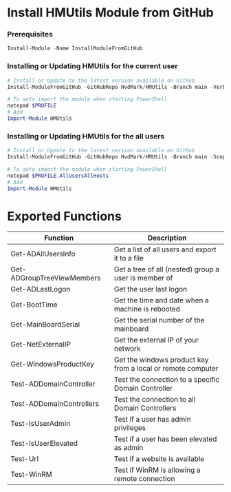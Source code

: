 Install HMUtils Module from GitHub
=
### Prerequisites
```powershell
Install-Module -Name InstallModuleFromGitHub
```

### Installing or Updating HMUtils for the current user
```powershell
# Install or Update to the latest version available on GitHub
Install-ModuleFromGitHub -GitHubRepo HvdMark/HMUtils -Branch main -Verbose

# To auto import the module when starting PowerShell
notepad $PROFILE
# Add
Import-Module HMUtils
```

### Installing or Updating HMUtils for the all users
```powershell
# Install or Update to the latest version available on GitHub
Install-ModuleFromGitHub -GitHubRepo HvdMark/HMUtils -Branch main -Scope AllUsers -Verbose

# To auto import the module when starting PowerShell
notepad $PROFILE.AllUsersAllHosts
# Add
Import-Module HMUtils
```


# Exported Functions

Function  | Description
------------- | -------------
Get-ADAllUsersInfo | Get a list of all users and export it to a file
Get-ADGroupTreeViewMembers | Get a tree of all (nested) group a user is member of
Get-ADLastLogon | Get the user last logon
Get-BootTime | Get the time and date when a machine is rebooted
Get-MainBoardSerial | Get the serial number of the mainboard
Get-NetExternalIP | Get the external IP of your network
Get-WindowsProductKey | Get the windows product key from a local or remote computer
Test-ADDomainController | Test the connection to a specific Domain Controller
Test-ADDomainControllers | Test the connection to all Domain Controllers
Test-IsUserAdmin  | Test if a user has admin privileges
Test-IsUserElevated  | Test if a user has been elevated as admin
Test-Url  | Test if a website is available
Test-WinRM | Test if WinRM is allowing a remote connection 
